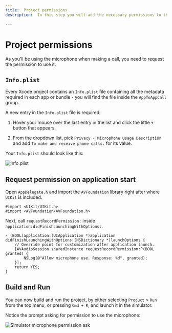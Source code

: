 ```yaml
---
title:  Project permissions
description:  In this step you will add the necessary permissions to the project properties.

---
```


Project permissions
===================

As you'll be using the microphone when making a call, you need to request the permission to use it.

`Info.plist`
------------

Every Xcode project contains an `Info.plist` file containing all the metadata required in each app or bundle  - you will find the file inside the `AppToAppCall` group.

A new entry in the `Info.plist` file is required:

1. Hover your mouse over the last entry in the list and click the little `+` button that appears.

2. From the dropdown list, pick `Privacy - Microphone Usage Description` and add `To make and receive phone calls.` for its value.

Your `Info.plist` should look like this:

![Info.plist](/images/client-sdk/ios-in-app-voice/info-plist.png)

Request permission on application start
---------------------------------------

Open `AppDelegate.h` and import the `AVFoundation` library right after where `UIKit` is included.

```objective_c
#import <UIKit/UIKit.h>
#import <AVFoundation/AVFoundation.h>
```

Next, call `requestRecordPermission:` inside `application:didFinishLaunchingWithOptions:`.

```objective_c
- (BOOL)application:(UIApplication *)application didFinishLaunchingWithOptions:(NSDictionary *)launchOptions {
    // Override point for customization after application launch.
    [AVAudioSession.sharedInstance requestRecordPermission:^(BOOL granted) {
        NSLog(@"Allow microphone use. Response: %d", granted);
    }];
    return YES;
}
```

Build and Run
-------------

You can now build and run the project, by either selecting `Product` > `Run` from the top menu, or pressing `Cmd + R`, and launch it in the simulator.

Notice the prompt asking for permission to use the microphone:

![Simulator microphone permission ask](/images/client-sdk/ios-in-app-voice/permissions.png)

